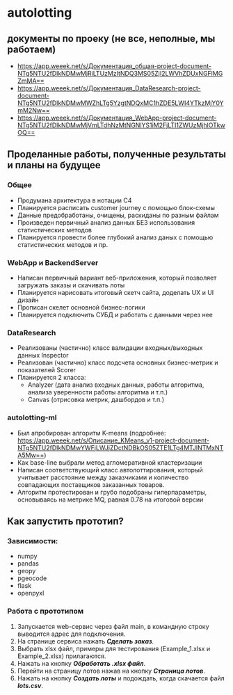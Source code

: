 # autolotting

## документы по проеку (не все, неполные, мы работаем)
* https://app.weeek.net/s/Документация_общая-project-document-NTg5NTU2fDlkNDMwMjRiLTUzMzItNDQ3MS05ZjI2LWVhZDUxNGFlMGZmMA==
* https://app.weeek.net/s/Документация_DataResearch-project-document-NTg5NTU2fDlkNDMwMWZhLTg5YzgtNDQxMC1hZDE5LWI4YTkzMjY0YmM2Nw==
* https://app.weeek.net/s/Документация_WebApp-project-document-NTg5NTU2fDlkNDMwMjVmLTdhNzMtNGNlYS1iM2FjLTI1ZWUzMjhlOTkwOQ==

## Проделанные работы, полученные результаты и планы на будущее
### Общее
* Продумана архитектура в нотации С4
* Планируется расписать customer journey с помощью блок-схемы
* Данные предобработаны, очищены, раскиданы по разным файлам
* Произведен первичный анализ данных БЕЗ использования статистических методов
* Планируется провести более глубокий анализ даных с помощью статистических методов и пр.
### WebApp и BackendServer
* Написан первичный вариант веб-приложения, который позволяет загружать заказы и скачивать лоты
* Планируется нарисовать итоговый скетч сайта, доделать UX и UI дизайн 
* Прописан скелет основной бизнес-логики
* Планируется подключить СУБД и работать с данными через нее
### DataResearch
* Реализованы (частично) класс валидации входных/выходных данных Inspector
* Реализован (частично) класс подсчета основных бизнес-метрик и показателей Scorer
* Планируется 2 класса:
  * Analyzer (дата анализ входных данных, работы алгоритма, анализа уверенности работы алгоритма и т.п.)
  * Canvas (отрисовка метрик, дашбордов и т.п.)
### autolotting-ml
* Был апробирован алгоритм K-means (подробнее: https://app.weeek.net/s/Описание_KMeans_v1-project-document-NTg5NTU2fDlkNDMwYWFjLWJjZDctNDBkOS05ZTE1LTg4MTJlNTMxNTA5Mw==)
* Как base-line выбрали метод агломеративной кластеризации
* Написан соответствующий класс автолоттирования, который учитывает расстояние между заказчиками и количество совпадающих поставщиков заказанных товаров.
* Алгоритм протестирован и грубо подобраны гиперпараметры, основываясь на метрике MQ, равная 0.78 на итоговой версии

## Как запустить прототип?
### Зависимости:
- numpy
- pandas
- geopy
- pgeocode
- flask
- openpyxl
### Работа с прототипом
1. Запускается web-сервис через файл main, в командную строку выводится адрес для подключения.
2. На странице сервиса нажать ***Сделать заказ***.
3. Выбрать xlsx файл, примеры для тестирования (Example_1.xlsx и Example_2.xlsx) прилагаются.
4. Нажать на кнопку ***Обработать .xlsx файл***.
5. Перейти на страницу лотов нажав на кнопку ***Страница лотов***.
6. Нажать на кнопку ***Создать лоты*** и подождать, когда скачается файл ***lots.csv***.